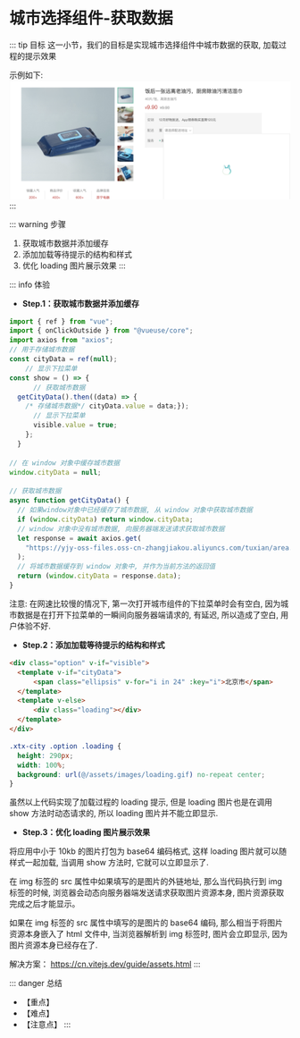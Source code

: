 # 城市选择组件-获取数据

::: tip 目标
这一小节，我们的目标是实现城市选择组件中城市数据的获取, 加载过程的提示效果

示例如下:
![getdata](./images/126.png)
:::

::: warning 步骤

1. 获取城市数据并添加缓存
2. 添加加载等待提示的结构和样式
3. 优化 loading 图片展示效果
:::

::: info 体验

* **Step.1：获取城市数据并添加缓存**

```js
import { ref } from "vue";
import { onClickOutside } from "@vueuse/core";
import axios from "axios";
// 用于存储城市数据
const cityData = ref(null);
    // 显示下拉菜单
const show = () => {
      // 获取城市数据
  getCityData().then((data) => { 
    /* 存储城市数据*/ cityData.value = data;});
      // 显示下拉菜单
      visible.value = true;
    };
  }

// 在 window 对象中缓存城市数据
window.cityData = null;

// 获取城市数据
async function getCityData() {
  // 如果window对象中已经缓存了城市数据, 从 window 对象中获取城市数据
  if (window.cityData) return window.cityData;
  // window 对象中没有城市数据, 向服务器端发送请求获取城市数据
  let response = await axios.get(
    "https://yjy-oss-files.oss-cn-zhangjiakou.aliyuncs.com/tuxian/area.json"
  );
  // 将城市数据缓存到 window 对象中, 并作为当前方法的返回值
  return (window.cityData = response.data);
}

```

注意: 在网速比较慢的情况下, 第一次打开城市组件的下拉菜单时会有空白, 因为城市数据是在打开下拉菜单的一瞬间向服务器端请求的, 有延迟, 所以造成了空白, 用户体验不好.

* **Step.2：添加加载等待提示的结构和样式**

```html
<div class="option" v-if="visible">
  <template v-if="cityData">
      <span class="ellipsis" v-for="i in 24" :key="i">北京市</span>
  </template>
  <template v-else>
      <div class="loading"></div>
  </template>
</div>
```

```css
.xtx-city .option .loading {
  height: 290px;
  width: 100%;
  background: url(@/assets/images/loading.gif) no-repeat center;
}
```

虽然以上代码实现了加载过程的 loading 提示, 但是 loading 图片也是在调用 show 方法时动态请求的, 所以 loading 图片并不能立即显示.

* **Step.3：优化 loading 图片展示效果**

将应用中小于 10kb 的图片打包为 base64 编码格式, 这样 loading 图片就可以随样式一起加载, 当调用 show 方法时, 它就可以立即显示了.

在 img 标签的 src 属性中如果填写的是图片的外链地址, 那么当代码执行到 img 标签的时候, 浏览器会动态向服务器端发送请求获取图片资源本身, 图片资源获取完成之后才能显示。

如果在 img 标签的 src 属性中填写的是图片的 base64 编码, 那么相当于将图片资源本身嵌入了 html 文件中, 当浏览器解析到 img 标签时, 图片会立即显示, 因为图片资源本身已经存在了.

解决方案： <https://cn.vitejs.dev/guide/assets.html>
:::

::: danger 总结

* 【重点】
* 【难点】
* 【注意点】
:::

